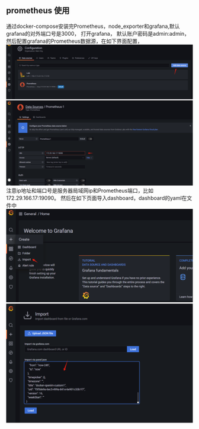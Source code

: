 
## prometheus 使用

通过docker-compose安装完Prometheus，node_exporter和grafana,默认grafana的对外端口号是3000，
打开grafana，
默认账户密码是admin:admin，
然后配置grafana的Prometheus数据源，在如下界面配置，
![img.png](img.png)
![img_1.png](img_1.png)
注意ip地址和端口号是服务器局域网ip和Prometheus端口，比如172.29.166.17:19090。
然后在如下页面导入dashboard，dashboard的yaml在文件中
![img_2.png](img_2.png)
![img_3.png](img_3.png)